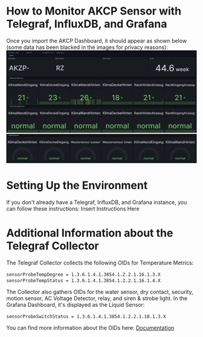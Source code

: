 # How to Monitor AKCP Sensor with Telegraf, InfluxDB, and Grafana
Once you import the AKCP Dashboard, it should appear as shown below (some data has been blacked in the images for privacy reasons):
![Dashboard](/akcp/pictures/AKCPDashboard1.jpeg)
![Dashboard](/akcp/pictures/AKCPDashboard2.jpeg)


# Setting Up the Environment
If you don't already have a Telegraf, InfluxDB, and Grafana instance, you can follow these instructions: Insert Instructions Here

# Additional Information about the Telegraf Collector
The Telegraf Collector collects the following OIDs for Temperature Metrics:
```
sensorProbeTempDegree = 1.3.6.1.4.1.3854.1.2.2.1.16.1.3.X
sensorProbeTempStatus = 1.3.6.1.4.1.3854.1.2.2.1.16.1.4.X
```

The Collector also gathers OIDs for the water sensor, dry contact, security, motion sensor, AC Voltage Detector, relay, and siren & strobe light. In the Grafana Dashboard, it's displayed as the Liquid Sensor:
```
sensorProbeSwitchStatus = 1.3.6.1.4.1.3854.1.2.2.1.18.1.3.X
```

You can find more information about the OIDs here: [Documentation](https://www.akcp.com/wp-content/uploads/2012/02/AKCP_OID_SNMP%20manual.pdf)